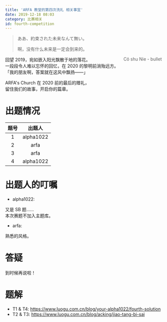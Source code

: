 ```yaml
---
title: 'ARFA 教堂的第四次洗礼 相关事宜'
date: 2019-12-18 08:03
category: 比赛相关
id: fourth-competition
---
```

<style>
.lyric:hover, .lyric-from:hover {
  text-shadow: 0 0 1px #fff, 0 0 5px #fff, 0 0 3px #000;
  opacity: 0.5;
  transition: all 0.3s ease;
}
.lyric, .lyric-from {
    transition: all 0.3s ease;
}
</style>

<blockquote class="blockquote-center">
<p class="lyric">ああ、約束された未来なんて無い。</p>
<p class="lyric">啊，没有什么未来是一定会到来的。 </p>
<span class="lyric-from" style="float: right; ">Cö shu Nie - bullet</span>
</blockquote>

回望 2019，宛如嵌入阳光飘散于地的落花。  
一段段令人难以忘怀的回忆，在 2020 的黎明前淌殆远方。    
「我的朋友啊，答案就在这风中飘扬——」

ARFA's Church 在 2020 前的最后的赠礼，  
留住我们的故事，开启你的篇章。
<!--more-->

# 出题情况
|题号|出题人|
|:-:|:-:|
|1|alpha1022|
|2|arfa|
|3|arfa|
|4|alpha1022|

# 出题人的叮嘱

- alpha1022:

又是 SB 题……  
本次赛题不加入主题库。

- arfa:

熟悉的风格。

# 答疑
到时候再说啦！

# 题解

- T1 & T4: https://www.luogu.com.cn/blog/your-alpha1022/fourth-solution
- T2 & T3: https://www.luogu.com.cn/blog/acking/jiao-tang-bi-sai
